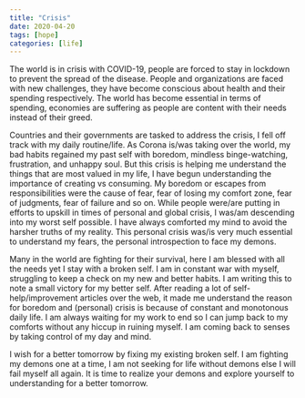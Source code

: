 ```yaml
---
title: "Crisis"
date: 2020-04-20
tags: [hope]
categories: [life]
---
```

The world is in crisis with COVID-19, people are forced to stay in lockdown to prevent the spread of the disease. People and organizations are faced with new challenges, they have become conscious about health and their spending respectively. The world has become essential in terms of spending, economies are suffering as people are content with their needs instead of their greed.

Countries and their governments are tasked to address the crisis, I fell off track with my daily routine/life. As Corona is/was taking over the world, my bad habits regained my past self with boredom, mindless binge-watching, frustration, and unhappy soul. But this crisis is helping me understand the things that are most valued in my life, I have begun understanding the importance of creating vs consuming. My boredom or escapes from responsibilities were the cause of fear, fear of losing my comfort zone, fear of judgments, fear of failure and so on. While people were/are putting in efforts to upskill in times of personal and global crisis, I was/am descending into my worst self possible. I have always comforted my mind to avoid the harsher truths of my reality. This personal crisis was/is very much essential to understand my fears, the personal introspection to face my demons.

Many in the world are fighting for their survival, here I am blessed with all the needs yet I stay with a broken self. I am in constant war with myself, struggling to keep a check on my new and better habits. I am writing this to note a small victory for my better self. After reading a lot of self-help/improvement articles over the web, it made me understand the reason for boredom and (personal) crisis is because of constant and monotonous daily life. I am always waiting for my work to end so I can jump back to my comforts without any hiccup in ruining myself. I am coming back to senses by taking control of my day and mind.

I wish for a better tomorrow by fixing my existing broken self. I am fighting my demons one at a time, I am not seeking for life without demons else I will fail myself all again. It is time to realize your demons and explore yourself to understanding for a better tomorrow.